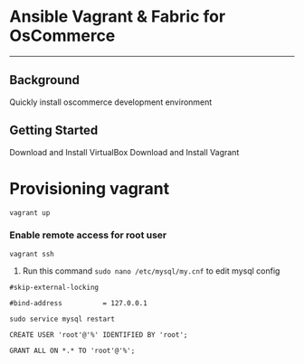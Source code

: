 # Ansible Vagrant & Fabric for OsCommerce
---
## Background
Quickly install oscommerce development environment

## Getting Started
Download and Install VirtualBox
Download and Install Vagrant


# Provisioning vagrant
`vagrant up`

### Enable remote access for root user

`vagrant ssh`

1. Run this command `sudo nano /etc/mysql/my.cnf` to edit mysql config

`#skip-external-locking`

`#bind-address          = 127.0.0.1`

`sudo service mysql restart`

`CREATE USER 'root'@'%' IDENTIFIED BY 'root';`

`GRANT ALL ON *.* TO 'root'@'%';`